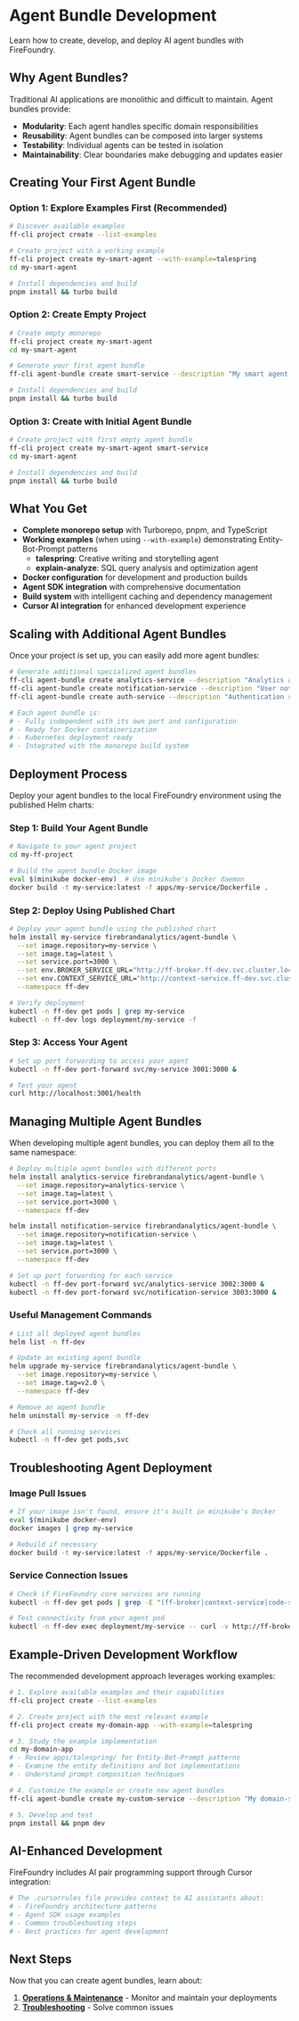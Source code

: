 # Agent Bundle Development

Learn how to create, develop, and deploy AI agent bundles with FireFoundry.

## Why Agent Bundles?

Traditional AI applications are monolithic and difficult to maintain. Agent bundles provide:

- **Modularity**: Each agent handles specific domain responsibilities
- **Reusability**: Agent bundles can be composed into larger systems
- **Testability**: Individual agents can be tested in isolation
- **Maintainability**: Clear boundaries make debugging and updates easier

## Creating Your First Agent Bundle

### Option 1: Explore Examples First (Recommended)

```bash
# Discover available examples
ff-cli project create --list-examples

# Create project with a working example
ff-cli project create my-smart-agent --with-example=talespring
cd my-smart-agent

# Install dependencies and build
pnpm install && turbo build
```

### Option 2: Create Empty Project

```bash
# Create empty monorepo
ff-cli project create my-smart-agent
cd my-smart-agent

# Generate your first agent bundle
ff-cli agent-bundle create smart-service --description "My smart agent service" --port 3001

# Install dependencies and build
pnpm install && turbo build
```

### Option 3: Create with Initial Agent Bundle

```bash
# Create project with first empty agent bundle
ff-cli project create my-smart-agent smart-service
cd my-smart-agent

# Install dependencies and build
pnpm install && turbo build
```

## What You Get

- **Complete monorepo setup** with Turborepo, pnpm, and TypeScript
- **Working examples** (when using `--with-example`) demonstrating Entity-Bot-Prompt patterns
  - **talespring**: Creative writing and storytelling agent
  - **explain-analyze**: SQL query analysis and optimization agent
- **Docker configuration** for development and production builds
- **Agent SDK integration** with comprehensive documentation
- **Build system** with intelligent caching and dependency management
- **Cursor AI integration** for enhanced development experience

## Scaling with Additional Agent Bundles

Once your project is set up, you can easily add more agent bundles:

```bash
# Generate additional specialized agent bundles
ff-cli agent-bundle create analytics-service --description "Analytics and metrics service" --port 3002
ff-cli agent-bundle create notification-service --description "User notification service" --port 3003
ff-cli agent-bundle create auth-service --description "Authentication service" --port 3004

# Each agent bundle is:
# - Fully independent with its own port and configuration
# - Ready for Docker containerization
# - Kubernetes deployment ready
# - Integrated with the monorepo build system
```

## Deployment Process

Deploy your agent bundles to the local FireFoundry environment using the published Helm charts:

### Step 1: Build Your Agent Bundle

```bash
# Navigate to your agent project
cd my-ff-project

# Build the agent bundle Docker image
eval $(minikube docker-env)  # Use minikube's Docker daemon
docker build -t my-service:latest -f apps/my-service/Dockerfile .
```

### Step 2: Deploy Using Published Chart

```bash
# Deploy your agent bundle using the published chart
helm install my-service firebrandanalytics/agent-bundle \
  --set image.repository=my-service \
  --set image.tag=latest \
  --set service.port=3000 \
  --set env.BROKER_SERVICE_URL="http://ff-broker.ff-dev.svc.cluster.local:50061" \
  --set env.CONTEXT_SERVICE_URL="http://context-service.ff-dev.svc.cluster.local:50051" \
  --namespace ff-dev

# Verify deployment
kubectl -n ff-dev get pods | grep my-service
kubectl -n ff-dev logs deployment/my-service -f
```

### Step 3: Access Your Agent

```bash
# Set up port forwarding to access your agent
kubectl -n ff-dev port-forward svc/my-service 3001:3000 &

# Test your agent
curl http://localhost:3001/health
```

## Managing Multiple Agent Bundles

When developing multiple agent bundles, you can deploy them all to the same namespace:

```bash
# Deploy multiple agent bundles with different ports
helm install analytics-service firebrandanalytics/agent-bundle \
  --set image.repository=analytics-service \
  --set image.tag=latest \
  --set service.port=3000 \
  --namespace ff-dev

helm install notification-service firebrandanalytics/agent-bundle \
  --set image.repository=notification-service \
  --set image.tag=latest \
  --set service.port=3000 \
  --namespace ff-dev

# Set up port forwarding for each service
kubectl -n ff-dev port-forward svc/analytics-service 3002:3000 &
kubectl -n ff-dev port-forward svc/notification-service 3003:3000 &
```

### Useful Management Commands

```bash
# List all deployed agent bundles
helm list -n ff-dev

# Update an existing agent bundle
helm upgrade my-service firebrandanalytics/agent-bundle \
  --set image.repository=my-service \
  --set image.tag=v2.0 \
  --namespace ff-dev

# Remove an agent bundle
helm uninstall my-service -n ff-dev

# Check all running services
kubectl -n ff-dev get pods,svc
```

## Troubleshooting Agent Deployment

### Image Pull Issues

```bash
# If your image isn't found, ensure it's built in minikube's Docker
eval $(minikube docker-env)
docker images | grep my-service

# Rebuild if necessary
docker build -t my-service:latest -f apps/my-service/Dockerfile .
```

### Service Connection Issues

```bash
# Check if FireFoundry core services are running
kubectl -n ff-dev get pods | grep -E "(ff-broker|context-service|code-sandbox)"

# Test connectivity from your agent pod
kubectl -n ff-dev exec deployment/my-service -- curl -v http://ff-broker.ff-dev.svc.cluster.local:50061
```

## Example-Driven Development Workflow

The recommended development approach leverages working examples:

```bash
# 1. Explore available examples and their capabilities
ff-cli project create --list-examples

# 2. Create project with the most relevant example
ff-cli project create my-domain-app --with-example=talespring

# 3. Study the example implementation
cd my-domain-app
# - Review apps/talespring/ for Entity-Bot-Prompt patterns
# - Examine the entity definitions and bot implementations
# - Understand prompt composition techniques

# 4. Customize the example or create new agent bundles
ff-cli agent-bundle create my-custom-service --description "My domain-specific service" --port 3002

# 5. Develop and test
pnpm install && pnpm dev
```

## AI-Enhanced Development

FireFoundry includes AI pair programming support through Cursor integration:

```bash
# The .cursorrules file provides context to AI assistants about:
# - FireFoundry architecture patterns
# - Agent SDK usage examples
# - Common troubleshooting steps
# - Best practices for agent development
```

## Next Steps

Now that you can create agent bundles, learn about:

1. **[Operations & Maintenance](07-operations.md)** - Monitor and maintain your deployments
2. **[Troubleshooting](08-troubleshooting.md)** - Solve common issues
